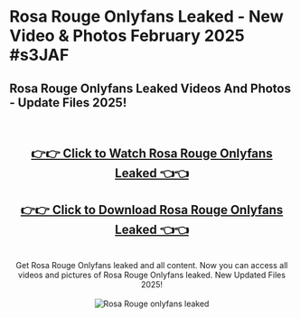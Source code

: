 # Rosa Rouge Onlyfans Leaked - New Video & Photos February 2025 #s3JAF

<h2>Rosa Rouge Onlyfans Leaked Videos And Photos - Update Files 2025!</h2>
<br>
<div align="center">
<h2><a href="https://links2leaks.com?utm_source=rosarouge&utm_medium=git102" rel="nofollow">👉👉 Click to Watch Rosa Rouge Onlyfans Leaked 👈👈</a></h2>
<h2><a href="https://links2leaks.com?utm_source=rosarouge&utm_medium=git102" rel="nofollow">👉👉 Click to Download Rosa Rouge Onlyfans Leaked 👈👈</a></h2>
<br>
Get Rosa Rouge Onlyfans leaked and all content. Now you can access all videos and pictures of Rosa Rouge Onlyfans leaked. New Updated Files 2025!
<br>
<br>
<a href="https://links2leaks.com?utm_source=rosarouge&utm_medium=git102" rel="nofollow" data-target="animated-image.originalLink"><img src="https://i.ibb.co/Gkj2r4b/banner.png" alt="Rosa Rouge onlyfans leaked" style="max-width: 100%; display: inline-block;" data-target="animated-image.originalImage"></a>
</div>
<br>
